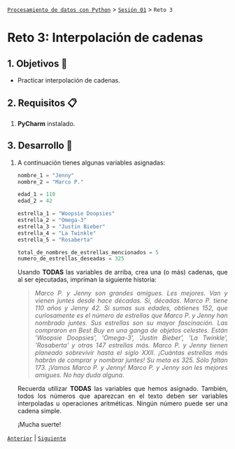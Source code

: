 [`Procesamiento de datos con Python`](../../Readme.md) > [`Sesión 01`](../Readme.md) > `Reto 3`

# Reto 3: Interpolación de cadenas

<div style="text-align: justify;">

## 1. Objetivos :dart:

- Practicar interpolación de cadenas.

## 2. Requisitos :clipboard:

1. **PyCharm** instalado.

## 3. Desarrollo :rocket:

1. A continuación tienes algunas variables asignadas:

    ```python
    nombre_1 = "Jenny"
    nombre_2 = "Marco P."

    edad_1 = 110
    edad_2 = 42

    estrella_1 = "Woopsie Doopsies"
    estrella_2 = "Omega-3"
    estrella_3 = "Justin Bieber"
    estrella_4 = "La Twinkle"
    estrella_5 = "Rosaberta"

    total_de_nombres_de_estrellas_mencionados = 5
    numero_de_estrellas_deseadas = 325
    ```

    Usando **TODAS** las variables de arriba, crea una (o más) cadenas, que al ser ejecutadas, impriman la siguiente historia:

    > *Marco P. y Jenny son grandes amigues. Les mejores. Van y vienen juntes desde hace décadas. Sí, décadas. Marco P. tiene 110 años y Jenny 42. Si sumas sus edades, obtienes 152, que curiosamente es el número de estrellas que Marco P. y Jenny han nombrado juntes. Sus estrellas son su mayor fascinación. Las compraron en Best Buy en una ganga de objetos celestes. Están 'Woopsie Doopsies', 'Omega-3', 'Justin Bieber', 'La Twinkle', 'Rosaberta' y otras 147 estrellas más. Marco P. y Jenny tienen planeado sobrevivir hasta el siglo XXII. ¡Cuántas estrellas más habrán de comprar y nombrar juntes! Su meta es 325. Sólo faltan 173. ¡Vamos Marco P. y Jenny! Marco P. y Jenny son les mejores amigues. No hay duda alguna.*

    Recuerda utilizar **TODAS** las variables que hemos asignado. También, todos los números que aparezcan en el texto deben ser variables interpoladas u operaciones aritméticas. Ningún número puede ser una cadena simple.

    ¡Mucha suerte!

[`Anterior`](../Ejemplo-03/README.md) | [`Siguiente`](../Readme.md)

</div>